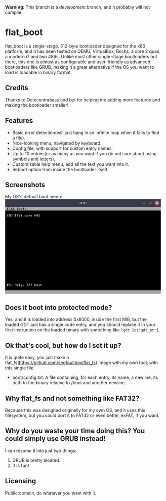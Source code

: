**Warning:** This branch is a _development_ branch, and it probably will not compile.

# flat_boot
flat_boot is a single-stage, 512-byte bootloader designed for the x86 platform, and it has been tested on QEMU, VirtualBox, Bochs, a core 2 quad, a modern i7 and two 486s. Unlike most other single-stage bootloaders out there, this one is almost as configurable and user-friendly as advanced bootloaders like GRUB, making it a great alternative if the OS you want to load is loadable in binary format.

## Credits
Thanks to Octocontrabass and bzt for helping me adding more features and making the bootloader smaller!

## Features
- Basic error detection(will just hang in an infinite loop when it fails to find a file).
- Nice-looking menu, navigated by keyboard.
- Config file, with support for custom entry names.
- Up to 10 entries(or as many as you want if you do not care about using symbols and letters).
- Customizable help menu, add all the text you want into it.
- Reboot option from inside the bootloader itself.

## Screenshots
My OS's default boot menu:<br>
![](https://github.com/segfaultdev/flat_boot/raw/development/photo.png)

## Does it boot into protected mode?
Yes, and it is loaded into address 0x8000, inside the first MiB, but the loaded GDT just has a single code entry, and you should replace it in your first instruction on the loaded binary with something like ```lgdt [cs:gdt_ptr]```.

## Ok that's cool, but how do I set it up?
It is quite easy, you just make a flat_fs(https://github.com/segfaultdev/flat_fs) image with my own tool, with this single file:
- boot/config.txt: A file containing, for each entry, its name, a newline, its path to the binary relative to /boot and another newline.

## Why flat_fs and not something like FAT32?
Because this was designed originally for my own OS, and it uses this filesystem, but you could port it to FAT32 or even better, exFAT, if you want.

## Why do you waste your time doing this? You could simply use GRUB instead!
I can resume it into just two things:
1. GRUB is pretty bloated.
2. It is fun!

## Licensing
Public domain, do whatever you want with it.
